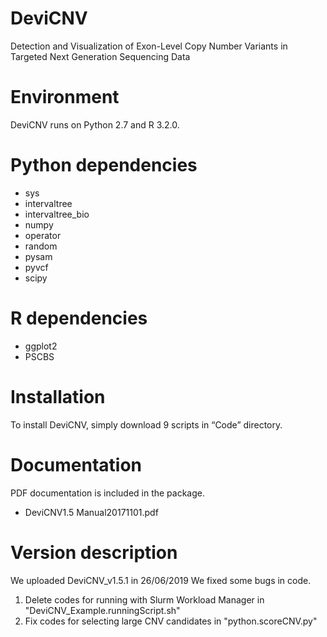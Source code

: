 # DeviCNV
Detection and Visualization of Exon-Level Copy Number Variants in Targeted Next Generation Sequencing Data

# Environment 
DeviCNV runs on Python 2.7 and R 3.2.0.

# Python dependencies
- sys
- intervaltree
- intervaltree_bio
- numpy
- operator
- random
- pysam
- pyvcf
- scipy

# R dependencies
- ggplot2
- PSCBS

# Installation
To install DeviCNV, simply download 9 scripts in “Code” directory.

# Documentation
 PDF documentation is included in the package. 
 - DeviCNV1.5 Manual20171101.pdf

# Version description
We uploaded DeviCNV_v1.5.1 in 26/06/2019
We fixed some bugs in code.
1. Delete codes for running with Slurm Workload Manager in "DeviCNV_Example.runningScript.sh"
2. Fix codes for selecting large CNV candidates in "python.scoreCNV.py"
